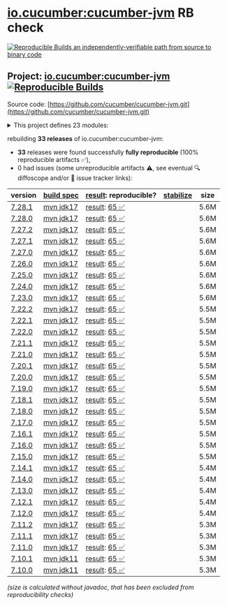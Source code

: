 [io.cucumber:cucumber-jvm](https://central.sonatype.com/artifact/io.cucumber/cucumber-jvm/versions) RB check
=======

[![Reproducible Builds](https://reproducible-builds.org/images/logos/rb.svg) an independently-verifiable path from source to binary code](https://reproducible-builds.org/)

## Project: [io.cucumber:cucumber-jvm](https://central.sonatype.com/artifact/io.cucumber/cucumber-jvm/versions) [![Reproducible Builds](https://img.shields.io/endpoint?url=https://raw.githubusercontent.com/jvm-repo-rebuild/reproducible-central/master/content/io/cucumber/cucumber-jvm/badge.json)](https://github.com/jvm-repo-rebuild/reproducible-central/blob/master/content/io/cucumber/cucumber-jvm/README.md)

Source code: [https://github.com/cucumber/cucumber-jvm.git](https://github.com/cucumber/cucumber-jvm.git)

<details><summary>This project defines 23 modules:</summary>

* [io.cucumber:cucumber-archetype](https://central.sonatype.com/artifact/io.cucumber/cucumber-archetype/overview)
* [io.cucumber:cucumber-bom](https://central.sonatype.com/artifact/io.cucumber/cucumber-bom/overview)
* [io.cucumber:cucumber-cdi2](https://central.sonatype.com/artifact/io.cucumber/cucumber-cdi2/overview)
* [io.cucumber:cucumber-core](https://central.sonatype.com/artifact/io.cucumber/cucumber-core/overview)
* [io.cucumber:cucumber-deltaspike](https://central.sonatype.com/artifact/io.cucumber/cucumber-deltaspike/overview)
* [io.cucumber:cucumber-gherkin](https://central.sonatype.com/artifact/io.cucumber/cucumber-gherkin/overview)
* [io.cucumber:cucumber-gherkin-messages](https://central.sonatype.com/artifact/io.cucumber/cucumber-gherkin-messages/overview)
* [io.cucumber:cucumber-guice](https://central.sonatype.com/artifact/io.cucumber/cucumber-guice/overview)
* [io.cucumber:cucumber-jakarta-cdi](https://central.sonatype.com/artifact/io.cucumber/cucumber-jakarta-cdi/overview)
* [io.cucumber:cucumber-jakarta-openejb](https://central.sonatype.com/artifact/io.cucumber/cucumber-jakarta-openejb/overview)
* [io.cucumber:cucumber-java](https://central.sonatype.com/artifact/io.cucumber/cucumber-java/overview)
* [io.cucumber:cucumber-java8](https://central.sonatype.com/artifact/io.cucumber/cucumber-java8/overview)
* [io.cucumber:cucumber-junit](https://central.sonatype.com/artifact/io.cucumber/cucumber-junit/overview)
* [io.cucumber:cucumber-junit-platform-engine](https://central.sonatype.com/artifact/io.cucumber/cucumber-junit-platform-engine/overview)
* [io.cucumber:cucumber-jvm](https://central.sonatype.com/artifact/io.cucumber/cucumber-jvm/overview)
* [io.cucumber:cucumber-openejb](https://central.sonatype.com/artifact/io.cucumber/cucumber-openejb/overview)
* [io.cucumber:cucumber-picocontainer](https://central.sonatype.com/artifact/io.cucumber/cucumber-picocontainer/overview)
* [io.cucumber:cucumber-plugin](https://central.sonatype.com/artifact/io.cucumber/cucumber-plugin/overview)
* [io.cucumber:cucumber-spring](https://central.sonatype.com/artifact/io.cucumber/cucumber-spring/overview)
* [io.cucumber:cucumber-testng](https://central.sonatype.com/artifact/io.cucumber/cucumber-testng/overview)
* [io.cucumber:datatable](https://central.sonatype.com/artifact/io.cucumber/datatable/overview)
* [io.cucumber:datatable-matchers](https://central.sonatype.com/artifact/io.cucumber/datatable-matchers/overview)
* [io.cucumber:docstring](https://central.sonatype.com/artifact/io.cucumber/docstring/overview)
</details>

rebuilding **33 releases** of io.cucumber:cucumber-jvm:
- **33** releases were found successfully **fully reproducible** (100% reproducible artifacts :white_check_mark:),
- 0 had issues (some unreproducible artifacts :warning:, see eventual :mag: diffoscope and/or :memo: issue tracker links):

| version | [build spec](/BUILDSPEC.md) | [result](https://reproducible-builds.org/docs/jvm/): reproducible? | [stabilize](https://github.com/google/oss-rebuild/blob/main/cmd/stabilize/README.md) | size |
| -- | --------- | ------ | ------ | -- |
| [7.28.1](https://central.sonatype.com/artifact/io.cucumber/cucumber-jvm/7.28.1/pom) | [mvn jdk17](cucumber-jvm-7.28.1.buildspec) | [result](cucumber-jvm-7.28.1.buildinfo): [65 :white_check_mark: ](cucumber-jvm-7.28.1.buildcompare) | | 5.6M |
| [7.28.0](https://central.sonatype.com/artifact/io.cucumber/cucumber-jvm/7.28.0/pom) | [mvn jdk17](cucumber-jvm-7.28.0.buildspec) | [result](cucumber-jvm-7.28.0.buildinfo): [65 :white_check_mark: ](cucumber-jvm-7.28.0.buildcompare) | | 5.6M |
| [7.27.2](https://central.sonatype.com/artifact/io.cucumber/cucumber-jvm/7.27.2/pom) | [mvn jdk17](cucumber-jvm-7.27.2.buildspec) | [result](cucumber-jvm-7.27.2.buildinfo): [65 :white_check_mark: ](cucumber-jvm-7.27.2.buildcompare) | | 5.6M |
| [7.27.1](https://central.sonatype.com/artifact/io.cucumber/cucumber-jvm/7.27.1/pom) | [mvn jdk17](cucumber-jvm-7.27.1.buildspec) | [result](cucumber-jvm-7.27.1.buildinfo): [65 :white_check_mark: ](cucumber-jvm-7.27.1.buildcompare) | | 5.6M |
| [7.27.0](https://central.sonatype.com/artifact/io.cucumber/cucumber-jvm/7.27.0/pom) | [mvn jdk17](cucumber-jvm-7.27.0.buildspec) | [result](cucumber-jvm-7.27.0.buildinfo): [65 :white_check_mark: ](cucumber-jvm-7.27.0.buildcompare) | | 5.6M |
| [7.26.0](https://central.sonatype.com/artifact/io.cucumber/cucumber-jvm/7.26.0/pom) | [mvn jdk17](cucumber-jvm-7.26.0.buildspec) | [result](cucumber-jvm-7.26.0.buildinfo): [65 :white_check_mark: ](cucumber-jvm-7.26.0.buildcompare) | | 5.6M |
| [7.25.0](https://central.sonatype.com/artifact/io.cucumber/cucumber-jvm/7.25.0/pom) | [mvn jdk17](cucumber-jvm-7.25.0.buildspec) | [result](cucumber-jvm-7.25.0.buildinfo): [65 :white_check_mark: ](cucumber-jvm-7.25.0.buildcompare) | | 5.6M |
| [7.24.0](https://central.sonatype.com/artifact/io.cucumber/cucumber-jvm/7.24.0/pom) | [mvn jdk17](cucumber-jvm-7.24.0.buildspec) | [result](cucumber-jvm-7.24.0.buildinfo): [65 :white_check_mark: ](cucumber-jvm-7.24.0.buildcompare) | | 5.6M |
| [7.23.0](https://central.sonatype.com/artifact/io.cucumber/cucumber-jvm/7.23.0/pom) | [mvn jdk17](cucumber-jvm-7.23.0.buildspec) | [result](cucumber-jvm-7.23.0.buildinfo): [65 :white_check_mark: ](cucumber-jvm-7.23.0.buildcompare) | | 5.6M |
| [7.22.2](https://central.sonatype.com/artifact/io.cucumber/cucumber-jvm/7.22.2/pom) | [mvn jdk17](cucumber-jvm-7.22.2.buildspec) | [result](cucumber-jvm-7.22.2.buildinfo): [65 :white_check_mark: ](cucumber-jvm-7.22.2.buildcompare) | | 5.5M |
| [7.22.1](https://central.sonatype.com/artifact/io.cucumber/cucumber-jvm/7.22.1/pom) | [mvn jdk17](cucumber-jvm-7.22.1.buildspec) | [result](cucumber-jvm-7.22.1.buildinfo): [65 :white_check_mark: ](cucumber-jvm-7.22.1.buildcompare) | | 5.5M |
| [7.22.0](https://central.sonatype.com/artifact/io.cucumber/cucumber-jvm/7.22.0/pom) | [mvn jdk17](cucumber-jvm-7.22.0.buildspec) | [result](cucumber-jvm-7.22.0.buildinfo): [65 :white_check_mark: ](cucumber-jvm-7.22.0.buildcompare) | | 5.5M |
| [7.21.1](https://central.sonatype.com/artifact/io.cucumber/cucumber-jvm/7.21.1/pom) | [mvn jdk17](cucumber-jvm-7.21.1.buildspec) | [result](cucumber-jvm-7.21.1.buildinfo): [65 :white_check_mark: ](cucumber-jvm-7.21.1.buildcompare) | | 5.5M |
| [7.21.0](https://central.sonatype.com/artifact/io.cucumber/cucumber-jvm/7.21.0/pom) | [mvn jdk17](cucumber-jvm-7.21.0.buildspec) | [result](cucumber-jvm-7.21.0.buildinfo): [65 :white_check_mark: ](cucumber-jvm-7.21.0.buildcompare) | | 5.5M |
| [7.20.1](https://central.sonatype.com/artifact/io.cucumber/cucumber-jvm/7.20.1/pom) | [mvn jdk17](cucumber-jvm-7.20.1.buildspec) | [result](cucumber-jvm-7.20.1.buildinfo): [65 :white_check_mark: ](cucumber-jvm-7.20.1.buildcompare) | | 5.5M |
| [7.20.0](https://central.sonatype.com/artifact/io.cucumber/cucumber-jvm/7.20.0/pom) | [mvn jdk17](cucumber-jvm-7.20.0.buildspec) | [result](cucumber-jvm-7.20.0.buildinfo): [65 :white_check_mark: ](cucumber-jvm-7.20.0.buildcompare) | | 5.5M |
| [7.19.0](https://central.sonatype.com/artifact/io.cucumber/cucumber-jvm/7.19.0/pom) | [mvn jdk17](cucumber-jvm-7.19.0.buildspec) | [result](cucumber-jvm-7.19.0.buildinfo): [65 :white_check_mark: ](cucumber-jvm-7.19.0.buildcompare) | | 5.5M |
| [7.18.1](https://central.sonatype.com/artifact/io.cucumber/cucumber-jvm/7.18.1/pom) | [mvn jdk17](cucumber-jvm-7.18.1.buildspec) | [result](cucumber-jvm-7.18.1.buildinfo): [65 :white_check_mark: ](cucumber-jvm-7.18.1.buildcompare) | | 5.5M |
| [7.18.0](https://central.sonatype.com/artifact/io.cucumber/cucumber-jvm/7.18.0/pom) | [mvn jdk17](cucumber-jvm-7.18.0.buildspec) | [result](cucumber-jvm-7.18.0.buildinfo): [65 :white_check_mark: ](cucumber-jvm-7.18.0.buildcompare) | | 5.5M |
| [7.17.0](https://central.sonatype.com/artifact/io.cucumber/cucumber-jvm/7.17.0/pom) | [mvn jdk17](cucumber-jvm-7.17.0.buildspec) | [result](cucumber-jvm-7.17.0.buildinfo): [65 :white_check_mark: ](cucumber-jvm-7.17.0.buildcompare) | | 5.5M |
| [7.16.1](https://central.sonatype.com/artifact/io.cucumber/cucumber-jvm/7.16.1/pom) | [mvn jdk17](cucumber-jvm-7.16.1.buildspec) | [result](cucumber-jvm-7.16.1.buildinfo): [65 :white_check_mark: ](cucumber-jvm-7.16.1.buildcompare) | | 5.5M |
| [7.16.0](https://central.sonatype.com/artifact/io.cucumber/cucumber-jvm/7.16.0/pom) | [mvn jdk17](cucumber-jvm-7.16.0.buildspec) | [result](cucumber-jvm-7.16.0.buildinfo): [65 :white_check_mark: ](cucumber-jvm-7.16.0.buildcompare) | | 5.5M |
| [7.15.0](https://central.sonatype.com/artifact/io.cucumber/cucumber-jvm/7.15.0/pom) | [mvn jdk17](cucumber-jvm-7.15.0.buildspec) | [result](cucumber-jvm-7.15.0.buildinfo): [65 :white_check_mark: ](cucumber-jvm-7.15.0.buildcompare) | | 5.5M |
| [7.14.1](https://central.sonatype.com/artifact/io.cucumber/cucumber-jvm/7.14.1/pom) | [mvn jdk17](cucumber-jvm-7.14.1.buildspec) | [result](cucumber-jvm-7.14.1.buildinfo): [65 :white_check_mark: ](cucumber-jvm-7.14.1.buildcompare) | | 5.4M |
| [7.14.0](https://central.sonatype.com/artifact/io.cucumber/cucumber-jvm/7.14.0/pom) | [mvn jdk17](cucumber-jvm-7.14.0.buildspec) | [result](cucumber-jvm-7.14.0.buildinfo): [65 :white_check_mark: ](cucumber-jvm-7.14.0.buildcompare) | | 5.4M |
| [7.13.0](https://central.sonatype.com/artifact/io.cucumber/cucumber-jvm/7.13.0/pom) | [mvn jdk17](cucumber-jvm-7.13.0.buildspec) | [result](cucumber-jvm-7.13.0.buildinfo): [65 :white_check_mark: ](cucumber-jvm-7.13.0.buildcompare) | | 5.4M |
| [7.12.1](https://central.sonatype.com/artifact/io.cucumber/cucumber-jvm/7.12.1/pom) | [mvn jdk17](cucumber-jvm-7.12.1.buildspec) | [result](cucumber-jvm-7.12.1.buildinfo): [65 :white_check_mark: ](cucumber-jvm-7.12.1.buildcompare) | | 5.4M |
| [7.12.0](https://central.sonatype.com/artifact/io.cucumber/cucumber-jvm/7.12.0/pom) | [mvn jdk17](cucumber-jvm-7.12.0.buildspec) | [result](cucumber-jvm-7.12.0.buildinfo): [65 :white_check_mark: ](cucumber-jvm-7.12.0.buildcompare) | | 5.4M |
| [7.11.2](https://central.sonatype.com/artifact/io.cucumber/cucumber-jvm/7.11.2/pom) | [mvn jdk17](cucumber-jvm-7.11.2.buildspec) | [result](cucumber-jvm-7.11.2.buildinfo): [65 :white_check_mark: ](cucumber-jvm-7.11.2.buildcompare) | | 5.3M |
| [7.11.1](https://central.sonatype.com/artifact/io.cucumber/cucumber-jvm/7.11.1/pom) | [mvn jdk17](cucumber-jvm-7.11.1.buildspec) | [result](cucumber-jvm-7.11.1.buildinfo): [65 :white_check_mark: ](cucumber-jvm-7.11.1.buildcompare) | | 5.3M |
| [7.11.0](https://central.sonatype.com/artifact/io.cucumber/cucumber-jvm/7.11.0/pom) | [mvn jdk17](cucumber-jvm-7.11.0.buildspec) | [result](cucumber-jvm-7.11.0.buildinfo): [65 :white_check_mark: ](cucumber-jvm-7.11.0.buildcompare) | | 5.3M |
| [7.10.1](https://central.sonatype.com/artifact/io.cucumber/cucumber-jvm/7.10.1/pom) | [mvn jdk11](cucumber-jvm-7.10.1.buildspec) | [result](cucumber-jvm-7.10.1.buildinfo): [65 :white_check_mark: ](cucumber-jvm-7.10.1.buildcompare) | | 5.3M |
| [7.10.0](https://central.sonatype.com/artifact/io.cucumber/cucumber-jvm/7.10.0/pom) | [mvn jdk11](cucumber-jvm-7.10.0.buildspec) | [result](cucumber-jvm-7.10.0.buildinfo): [65 :white_check_mark: ](cucumber-jvm-7.10.0.buildcompare) | | 5.3M |

<i>(size is calculated without javadoc, that has been excluded from reproducibility checks)</i>
